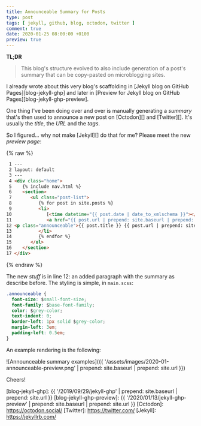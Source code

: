 ```yaml
---
title: Announceable Summary for Posts
type: post
tags: [ jekyll, github, blog, octodon, twitter ]
comment: true
date: 2020-01-25 08:00:00 +0100
preview: true
---
```


**TL;DR**

> This blog's structure evolved to also include generation of a post's
> summary that can be copy-pasted on microblogging sites.

I already wrote about this very blog's scaffolding in [Jekyll blog on GitHub
Pages][blog-jekyll-ghp] and later in [Preview for Jekyll blog on GitHub
Pages][blog-jekyll-ghp-preview].

One thing I've been doing over and over is manually generating a *summary*
that's then used to announce a new post on [Octodon][] and [Twitter][]. It's
usually the *title*, the *URL* and the *tags*.

So I figured... why not make [Jekyll][] do that for me? Please meet the new
*preview page*:

{% raw %}
```html
 1 ---
 2 layout: default
 3 ---
 4 <div class="home">
 5    {% include nav.html %}
 6    <section>
 7       <ul class="post-list">
 8          {% for post in site.posts %}
 9          <li>
10             [<time datetime="{{ post.date | date_to_xmlschema }}"></time>{{ post.date | date: "%Y-%m-%d" }}]
11             <a href="{{ post.url | prepend: site.baseurl | prepend: site.url }}">{{ post.title }}</a>
12 <p class="announceable">{{ post.title }} {{ post.url | prepend: site.baseurl | prepend: site.url }}{% if post.tags.size > 0 %}{% for post_tag in post.tags %} #{{ post_tag | slugify | replace: "-", "_" }}{% endfor %}{% endif %}</p>
13          </li>
14          {% endfor %}
15       </ul>
16    </section>
17 </div>
```
{% endraw %}

The new *stuff* is in line 12: an added paragraph with the summary as
describe before. The styling is simple, in `main.scss`:

```css
.announceable {
  font-size: $small-font-size;
  font-family: $base-font-family;
  color: $grey-color;
  text-indent: 0;
  border-left: 1px solid $grey-color;
  margin-left: 3em;
  padding-left: 0.5em;
}
```

An example rendering is the following:

![Announceable summary examples]({{ '/assets/images/2020-01-announceable-preview.png' | prepend: site.baseurl | prepend: site.url }})

Cheers!

[blog-jekyll-ghp]: {{ '/2019/09/29/jekyll-ghp' | prepend: site.baseurl | prepend: site.url }}
[blog-jekyll-ghp-preview]: {{ '/2020/01/13/jekyll-ghp-preview' | prepend: site.baseurl | prepend: site.url }}
[Octodon]: https://octodon.social/
[Twitter]: https://twitter.com/
[Jekyll]: https://jekyllrb.com/
